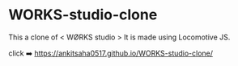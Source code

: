# WORKS-studio-clone
This a clone of < WØRKS studio > It is made using Locomotive JS.


click ➡️ https://ankitsaha0517.github.io/WORKS-studio-clone/
